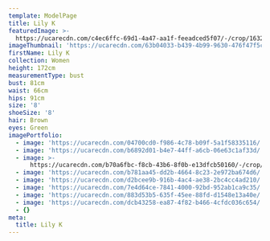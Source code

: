 ```yaml
---
template: ModelPage
title: Lily K
featuredImage: >-
  https://ucarecdn.com/c4ec6ffc-69d1-4a47-aa1f-feeadced5f07/-/crop/1632x706/0,0/-/preview/
imageThumbnail: 'https://ucarecdn.com/63b04033-b439-4b99-9630-476f47f5c54d/'
firstName: Lily K
collection: Women
height: 172cm
measurementType: bust
bust: 81cm
waist: 66cm
hips: 91cm
size: '8'
shoeSize: '8'
hair: Brown
eyes: Green
imagePortfolio:
  - image: 'https://ucarecdn.com/04700cd0-f986-4c78-b09f-5a1f58335116/'
  - image: 'https://ucarecdn.com/b6892d01-b4e7-44ff-a6cb-06e63c1af33d/'
  - image: >-
      https://ucarecdn.com/b70a6fbc-f8cb-43b6-8f0b-e13dfcb50160/-/crop/521x616/0,18/-/preview/
  - image: 'https://ucarecdn.com/b781aa45-dd2b-4664-8c23-2e972ba674d6/'
  - image: 'https://ucarecdn.com/d2bcee9b-916b-4ac4-ae38-2bc4cc4ad210/'
  - image: 'https://ucarecdn.com/7e4d64ce-7841-4000-92bd-952ab1ca9c35/'
  - image: 'https://ucarecdn.com/883d53b5-635f-45ee-88fd-d1548e13a40e/'
  - image: 'https://ucarecdn.com/dcb43258-ea87-4f82-b466-4cfdc036c654/'
  - {}
meta:
  title: Lily K
---
```



